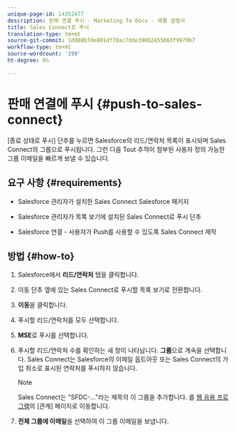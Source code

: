 ```yaml
---
unique-page-id: 14352477
description: 판매 연결 푸시 - Marketing To Docs - 제품 설명서
title: Sales Connect로 푸시
translation-type: tm+mt
source-git-commit: 1dd80b7de801df78ac7dde39002455063f9979b7
workflow-type: tm+mt
source-wordcount: '199'
ht-degree: 0%

---
```



# 판매 연결에 푸시 {#push-to-sales-connect}

[종료 상태로 푸시] 단추를 누르면 Salesforce의 리드/연락처 목록이 표시되며 Sales Connect의 그룹으로 푸시됩니다. 그런 다음 Tout 추적이 첨부된 사용자 정의 가능한 그룹 이메일을 빠르게 보낼 수 있습니다.

## 요구 사항 {#requirements}

* Salesforce 관리자가 설치한 Sales Connect Salesforce 패키지

* Salesforce 관리자가 목록 보기에 설치된 Sales Connect로 푸시 단추

* Salesforce 연결 - 사용자가 Push를 사용할 수 있도록 Sales Connect 제작

## 방법 {#how-to}

1. Salesforce에서 **리드/연락처** 탭을 클릭합니다.
1. 이동 단추 옆에 있는 Sales Connect로 푸시할 목록 보기로 전환합니다.
1. **이동**&#x200B;을 클릭합니다.
1. 푸시할 리드/연락처를 모두 선택합니다.
1. **MSE**&#x200B;로 푸시를 선택합니다.
1. 푸시할 리드/연락처 수를 확인하는 새 창이 나타납니다. **그룹**&#x200B;으로 계속을 선택합니다. Sales Connect는 Salesforce의 이메일 옵트아웃 또는 Sales Connect의 가입 취소로 표시된 연락처를 푸시하지 않습니다.

   >[!NOTE]
   >
   >Sales Connect는 &quot;SFDC-...&quot;라는 제목의 이 그룹을 추가합니다. 를 [웹 응용 프로그램](http://toutapp.com/login)의 [관계] 페이지로 이동합니다.

1. **전체 그룹에 이메일**&#x200B;을 선택하여 이 그룹 이메일을 보냅니다.
